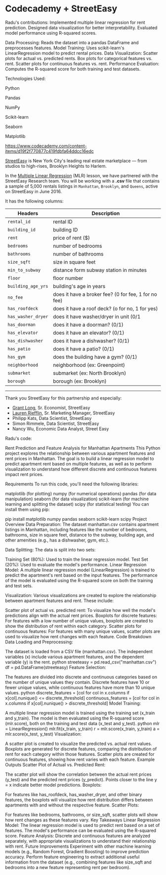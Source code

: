 # Codecademy + StreetEasy

Radu's contributions: 
Implemented multiple linear regression for rent prediction.
Designed data visualization for better interpretability.
Evaluated model performance using R-squared scores.

Data Processing: Reads the dataset into a pandas DataFrame and preprocesses features.
Model Training: Uses scikit-learn's LinearRegression model to predict rental prices.
Data Visualization:
Scatter plots for actual vs. predicted rents.
Box plots for categorical features vs. rent.
Scatter plots for continuous features vs. rent.
Performance Evaluation: Computes the R-squared score for both training and test datasets.

Technologies Used:

Python

Pandas

NumPy

Scikit-learn

Seaborn

Matplotlib


https://www.codecademy.com/content-items/d19f2f770877c419fdbfa64ddcc16edc

[StreetEasy](www.streeteasy.com) is New York City's leading real estate marketplace — from studios to high-rises, Brooklyn Heights to Harlem.

In the [Multiple Linear Regression](https://www.codecademy.com/courses/multiple-linear-regression/lessons/multiple-linear-regression-streeteasy/exercises/introduction) (MLR) lesson, we have partnered with the StreetEasy Research team. You will be working with a **.csv** file that contains a sample of 5,000 rentals listings in `Manhattan`, `Brooklyn`, and `Queens`, active on StreetEasy in June 2016.

It has the following columns:

Headers | Description |
--- | --- |
`rental_id` | rental ID
`building_id` | building ID
`rent` | price of rent ($)
`bedrooms` | number of bedrooms
`bathrooms` | number of bathrooms
`size_sqft` | size in square feet
`min_to_subway` | distance form subway station in minutes
`floor` | floor number
`building_age_yrs` | building's age in years
`no_fee` | does it have a broker fee? (0 for fee, 1 for no fee)
`has_roofdeck` | does it have a roof deck? (o for no, 1 for yes)
`has_washer_dryer` | does it have washer/dryer in unit (0/1
`has_doorman` | does it have a doorman? (0/1)
`has_elevator` | does it have an elevator? (0/1)
`has_dishwasher` | does it have a dishwasher? (0/1)
`has_patio` | does it have a patio? (0/1)
`has_gym` | does the building have a gym?  (0/1)
`neighborhood` | neighborhood (ex: Greenpoint)
`submarket` | submarket (ex: North Brooklyn)
`borough` | borough (ex: Brooklyn)

---

Thank you StreetEasy for this partnership and especially:

- [Grant Long](https://streeteasy.com/blog/author/grantlong/), Sr. Economist, StreetEasy
- [Lauren Riefflin](https://streeteasy.com/blog/author/lauren/), Sr. Marketing Manager, StreetEasy
- Philipp Kats, Data Scientist, StreetEasy
- Simon Rimmele, Data Scientist, StreetEasy
- Nancy Wu, Economic Data Analyst, Street Easy

Radu's code: 

Rent Prediction and Feature Analysis for Manhattan Apartments
This Python project explores the relationship between various apartment features and rent prices in Manhattan. The goal is to build a linear regression model to predict apartment rent based on multiple features, as well as to perform visualization to understand how different discrete and continuous features impact rent prices.

Requirements
To run this code, you'll need the following libraries:

matplotlib (for plotting)
numpy (for numerical operations)
pandas (for data manipulation)
seaborn (for data visualization)
scikit-learn (for machine learning and splitting the dataset)
scipy (for statistical testing)
You can install them using pip:

pip install matplotlib numpy pandas seaborn scikit-learn scipy
Project Overview
Data Preparation: The dataset manhattan.csv contains apartment listings in Manhattan, including features like the number of bedrooms, bathrooms, size in square feet, distance to the subway, building age, and other amenities (e.g., has a dishwasher, gym, etc.).

Data Splitting: The data is split into two sets:

Training Set (80%): Used to train the linear regression model.
Test Set (20%): Used to evaluate the model's performance.
Linear Regression Model: A multiple linear regression model (LinearRegression) is trained to predict the apartment's rent based on the input features. The performance of the model is evaluated using the R-squared score on both the training and test sets.

Visualization: Various visualizations are created to explore the relationship between apartment features and rent. These include:

Scatter plot of actual vs. predicted rent: To visualize how well the model's predictions align with the actual rent prices.
Boxplots for discrete features: For features with a low number of unique values, boxplots are created to show the distribution of rent within each category.
Scatter plots for continuous features: For features with many unique values, scatter plots are used to visualize how rent changes with each feature.
Code Breakdown
Data Loading and Preprocessing:

The dataset is loaded from a CSV file (manhattan.csv).
The independent variables (x) include various apartment features, and the dependent variable (y) is the rent.
python
streeteasy = pd.read_csv("manhattan.csv")
df = pd.DataFrame(streeteasy)
Feature Selection:

The features are divided into discrete and continuous categories based on the number of unique values they contain.
Discrete features have 10 or fewer unique values, while continuous features have more than 10 unique values.
python
discrete_features = [col for col in x.columns if x[col].nunique() <= discrete_threshold]
continuous_features = [col for col in x.columns if x[col].nunique() > discrete_threshold]
Model Training:

A multiple linear regression model is trained using the training set (x_train and y_train).
The model is then evaluated using the R-squared score (mlr.score), both on the training and test data (x_test and y_test).
python
mlr = LinearRegression()
mlr.fit(x_train, y_train)
r = mlr.score(x_train, y_train)
a = mlr.score(x_test, y_test)
Visualization:

A scatter plot is created to visualize the predicted vs. actual rent values.
Boxplots are generated for discrete features, comparing the distribution of rent for each category within those features.
Scatter plots are created for continuous features, showing how rent varies with each feature.
Example Outputs
Scatter Plot of Actual vs. Predicted Rent:

The scatter plot will show the correlation between the actual rent prices (y_test) and the predicted rent prices (y_predict). Points closer to the line y = x indicate better model predictions.
Boxplots:

For features like has_roofdeck, has_washer_dryer, and other binary features, the boxplots will visualize how rent distribution differs between apartments with and without the respective feature.
Scatter Plots:

For features like bedrooms, bathrooms, or size_sqft, scatter plots will show how rent changes as these features vary.
Key Takeaways
Linear Regression Model: The linear regression model is used to predict rent based on a set of features. The model's performance can be evaluated using the R-squared score.
Feature Analysis: Discrete and continuous features are analyzed separately, with appropriate visualizations to understand their relationship with rent.
Future Improvements
Experiment with other machine learning models (e.g., Random Forest, Gradient Boosting) to improve prediction accuracy.
Perform feature engineering to extract additional useful information from the dataset (e.g., combining features like size_sqft and bedrooms into a new feature representing rent per bedroom).


